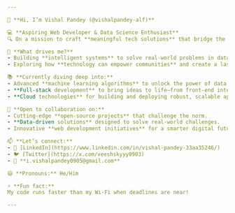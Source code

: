 ```yaml
---

👋 **Hi, I’m Vishal Pandey (@vishalpandey-alf)**  

💻 **Aspiring Web Developer & Data Science Enthusiast**  
🔍 On a mission to craft **meaningful tech solutions** that bridge the gap between creativity and functionality.  

🌟 **What drives me?**  
- Building **intelligent systems** to solve real-world problems in data science, analytics, and web development.  
- Exploring how **technology can empower communities** and create a lasting impact.  

📚 **Currently diving deep into:**  
- Advanced **machine learning algorithms** to unlock the power of data.  
- **Full-stack development** to bring ideas to life—from front-end interfaces to scalable back-end systems.  
- **Cloud technologies** for building and deploying robust, scalable applications.  

🤝 **Open to collaboration on:**  
- Cutting-edge **open-source projects** that challenge the norm.  
- **Data-driven solutions** designed to solve real-world challenges.  
- Innovative **web development initiatives** for a smarter digital future.  

📫 **Let’s connect:**  
- 💼 [LinkedIn](https://www.linkedin.com/in/vishal-pandey-33aa35246/)  
- 🐦 [Twitter](https://x.com/veeshskyyy0903)  
- 📧 **i.vishalpandey0905@gmail.com**  

😄 **Pronouns:** He/Him  

⚡ **Fun fact:**  
My code runs faster than my Wi-Fi when deadlines are near!

---
```

